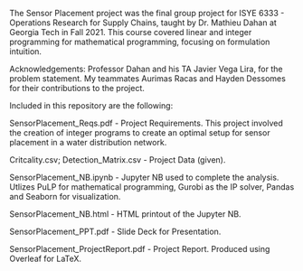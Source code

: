 The Sensor Placement project was the final group project for ISYE 6333 - Operations Research for Supply Chains, taught by Dr. Mathieu Dahan at Georgia Tech in Fall 2021.
This course covered linear and integer programming for mathematical programming, focusing on formulation intuition.

Acknowledgements: Professor Dahan and his TA Javier Vega Lira, for the problem statement. My teammates Aurimas Racas and Hayden Dessomes for their contributions to the project.

Included in this repository are the following:

SensorPlacement_Reqs.pdf - Project Requirements. This project involved the creation of integer programs to create an optimal setup for sensor placement in a water distribution network.

Critcality.csv; Detection_Matrix.csv - Project Data (given).

SensorPlacement_NB.ipynb - Jupyter NB used to complete the analysis. Utlizes PuLP for mathematical programming, Gurobi as the IP solver, Pandas and Seaborn for visualization.

SensorPlacement_NB.html - HTML printout of the Jupyter NB.

SensorPlacement_PPT.pdf - Slide Deck for Presentation.

SensorPlacement_ProjectReport.pdf - Project Report. Produced using Overleaf for LaTeX.
